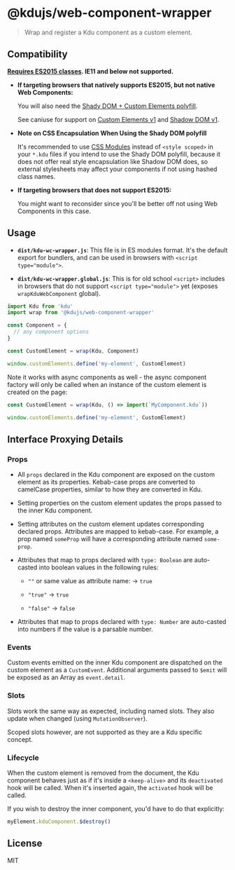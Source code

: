 # @kdujs/web-component-wrapper

> Wrap and register a Kdu component as a custom element.

## Compatibility

**[Requires ES2015 classes](https://caniuse.com/es6-class). IE11 and below not supported.**

- **If targeting browsers that natively supports ES2015, but not native Web Components:**

  You will also need the [Shady DOM + Custom Elements polyfill](https://github.com/webcomponents/webcomponentsjs/blob/master/webcomponents-sd-ce.js).

  See caniuse for support on [Custom Elements v1](https://caniuse.com/#feat=custom-elementsv1) and [Shadow DOM v1](https://caniuse.com/#feat=shadowdomv1).

- **Note on CSS Encapsulation When Using the Shady DOM polyfill**

  It's recommended to use [CSS Modules](https://kdujs-loader.web.app/en/features/css-modules.html) instead of `<style scoped>` in your `*.kdu` files if you intend to use the Shady DOM polyfill, because it does not offer real style encapsulation like Shadow DOM does, so external stylesheets may affect your components if not using hashed class names.

- **If targeting browsers that does not support ES2015:**

  You might want to reconsider since you'll be better off not using Web Components in this case.

## Usage

- **`dist/kdu-wc-wrapper.js`**: This file is in ES modules format. It's the default export for bundlers, and can be used in browsers with `<script type="module">`.

- **`dist/kdu-wc-wrapper.global.js`**: This is for old school `<script>` includes in browsers that do not support `<script type="module">` yet (exposes `wrapKduWebComponent` global).

``` js
import Kdu from 'kdu'
import wrap from '@kdujs/web-component-wrapper'

const Component = {
  // any component options
}

const CustomElement = wrap(Kdu, Component)

window.customElements.define('my-element', CustomElement)
```

Note it works with async components as well - the async component factory will only be called when an instance of the custom element is created on the page:

``` js
const CustomElement = wrap(Kdu, () => import(`MyComponent.kdu`))

window.customElements.define('my-element', CustomElement)
```

## Interface Proxying Details

### Props

- All `props` declared in the Kdu component are exposed on the custom element as its properties. Kebab-case props are converted to camelCase properties, similar to how they are converted in Kdu.

- Setting properties on the custom element updates the props passed to the inner Kdu component.

- Setting attributes on the custom element updates corresponding declared props. Attributes are mapped to kebab-case. For example, a prop named `someProp` will have a corresponding attribute named `some-prop`.

- Attributes that map to props declared with `type: Boolean` are auto-casted into boolean values in the following rules:

  - `""` or same value as attribute name: -> `true`

  - `"true"` -> `true`

  - `"false"` -> `false`

- Attributes that map to props declared with `type: Number` are auto-casted into numbers if the value is a parsable number.

### Events

Custom events emitted on the inner Kdu component are dispatched on the custom element as a `CustomEvent`. Additional arguments passed to `$emit` will be exposed as an Array as `event.detail`.

### Slots

Slots work the same way as expected, including named slots. They also update when changed (using `MutationObserver`).

Scoped slots however, are not supported as they are a Kdu specific concept.

### Lifecycle

When the custom element is removed from the document, the Kdu component behaves just as if it's inside a `<keep-alive>` and its `deactivated` hook will be called. When it's inserted again, the `activated` hook will be called.

If you wish to destroy the inner component, you'd have to do that explicitly:

``` js
myElement.kduComponent.$destroy()
```

## License

MIT
